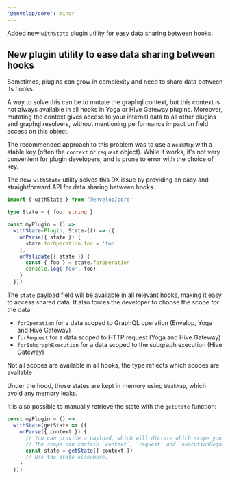 ```yaml
---
'@envelop/core': minor
---
```


Added new `withState` plugin utility for easy data sharing between hooks.

## New plugin utility to ease data sharing between hooks

Sometimes, plugins can grow in complexity and need to share data between its hooks.

A way to solve this can be to mutate the graphql context, but this context is not always available
in all hooks in Yoga or Hive Gateway plugins. Moreover, mutating the context gives access to your
internal data to all other plugins and graphql resolvers, without mentioning performance impact on
field access on this object.

The recommended approach to this problem was to use a `WeakMap` with a stable key (often the
`context` or `request` object). While it works, it's not very convenient for plugin developers, and
is prone to error with the choice of key.

The new `withState` utility solves this DX issue by providing an easy and straightforward API for
data sharing between hooks.

```ts
import { withState } from '@envelop/core'

type State = { foo: string }

const myPlugin = () =>
  withState<Plugin, State>(() => ({
    onParse({ state }) {
      state.forOperation.foo = 'foo'
    },
    onValidate({ state }) {
      const { foo } = state.forOperation
      console.log('foo', foo)
    }
  }))
```

The `state` payload field will be available in all relevant hooks, making it easy to access shared
data. It also forces the developer to choose the scope for the data:

- `forOperation` for a data scoped to GraphQL operation (Envelop, Yoga and Hive Gateway)
- `forRequest` for a data scoped to HTTP request (Yoga and Hive Gateway)
- `forSubgraphExecution` for a data scoped to the subgraph execution (Hive Gateway)

Not all scopes are available in all hooks, the type reflects which scopes are available

Under the hood, those states are kept in memory using `WeakMap`, which avoid any memory leaks.

It is also possible to manually retrieve the state with the `getState` function:

```ts
const myPlugin = () =>
  withState(getState => ({
    onParse({ context }) {
      // You can provide a payload, which will dictate which scope you have access to.
      // The scope can contain `context`, `request` and `executionRequest` fields.
      const state = getState({ context })
      // Use the state elsewhere.
    }
  }))
```
